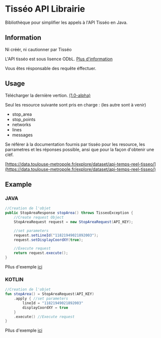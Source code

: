 # Tisséo API Librairie
Bibliothèque pour simplifier les appels à l'API Tisséo en Java.

## Information
Ni créér, ni cautionner par Tisséo 

L'API tisséo est sous lisence ODbL. [Plus d'information](https://data.toulouse-metropole.fr/page/licence/)

Vous êtes résponsable des requête éffectuer.

## Usage
Télécharger la dernière vertion. [(1.0-alpha)](https://github.com/docjyJ/TisseoLib/releases/tag/1.0-alpha)

Seul les resource suivante sont pris en charge : (les autre sont à venir)
- stop_area
- stop_points
- networks
- lines
- messages

Se référer à la documentation fournis par tisséo pour les resource, les parrametres et les réponses possible, ansi que pour la façon d'obtenir une cléf.

[https://data.toulouse-metropole.fr/explore/dataset/api-temps-reel-tisseo/](https://data.toulouse-metropole.fr/explore/dataset/api-temps-reel-tisseo/)

## Example

### JAVA

```java
//Creation de l'objet
public StopAreaResponse stopArea() throws TisseoException {
    //Create request Object
    StopAreaRequest request = new StopAreaRequest(API_KEY);

    //set parameters
    request.setLineId("11821949021892003");
    request.setDisplayCoordXY(true);

    //Execute request
    return request.execute();
}
```
Pllus d'exemple [ici](src/test/java/Example.java)

### KOTLIN

```kotlin
//Creation de l'objet
fun stopArea() = StopAreaRequest(API_KEY)
    .apply { //set parameters
        lineId = "11821949021892003"
        displayCoordXY = true
    }
    .execute() //Execute request
}
```
Pllus d'exemple [ici](src/test/kotlin/Example.kt)
